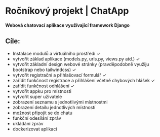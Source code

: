 # Ročníkový projekt | ChatApp
#### Webová chatovací aplikace využívající framework Django

## Cíle:
- Instalace modulů a virtuálního prostředí &check;
- vytvořit základ aplikace (models.py, urls.py, views.py atd.) &check;
- vytvořit základní design webové stránky (pravděpodobně využiju bootstrap nebo tailwindcss) &check;
- vytvořit registrační a přihlašovací formulář &check;
- zařídit funkčnost registrace a přihlášení včetně chybových hlášek &check;
- zařídit funkčnost odhlášení &check;
- vytvořit appku pro místnosti
- vytvořit super uživatele
- zobrazení seznamu s jednotlivými místnostmi
- zobrazení detailu jednotlivých místností
- možnost připojit se do chatu
- funkční odesílání zpráv
- ukládání zpráv
- dockerizovat aplikaci
